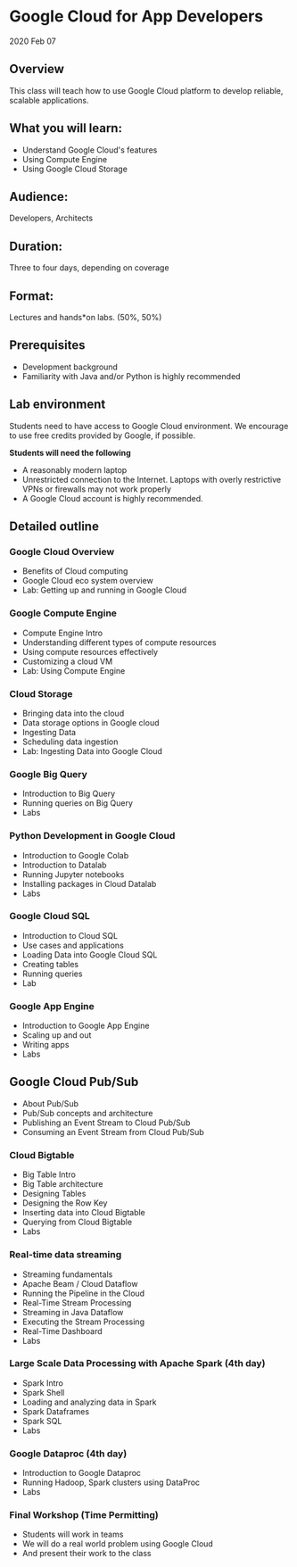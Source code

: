 # Google Cloud for App Developers
2020 Feb 07

## Overview
This class will teach how to use Google Cloud platform to develop reliable, scalable applications.


## What you will learn:
* Understand Google Cloud's features
* Using Compute Engine
* Using Google Cloud Storage

## Audience:
Developers, Architects

## Duration:
Three to four days, depending on coverage

## Format:
Lectures and hands*on labs. (50%, 50%)

## Prerequisites
* Development background
* Familiarity with Java and/or Python is highly recommended

## Lab environment
Students need to have access to Google Cloud environment.  We encourage to use free credits provided by Google, if possible.

**Students will need the following**  
* A reasonably modern laptop
* Unrestricted connection to the Internet.  Laptops with overly restrictive VPNs or firewalls may not work properly
* A Google Cloud account is highly recommended.


## Detailed outline

### Google Cloud Overview
* Benefits of Cloud computing
* Google Cloud eco system overview
* Lab: Getting up and running in Google Cloud

### Google Compute Engine
* Compute Engine Intro
* Understanding different types of compute resources
* Using compute resources effectively
* Customizing a cloud VM
* Lab: Using Compute Engine


### Cloud Storage
* Bringing data into the cloud
* Data storage options in Google cloud
* Ingesting Data
* Scheduling data ingestion
* Lab: Ingesting Data into Google Cloud

### Google Big Query
* Introduction to Big Query
* Running queries on Big Query
* Labs

### Python Development in Google Cloud
* Introduction to Google Colab
* Introduction to Datalab
* Running Jupyter notebooks
* Installing packages in Cloud Datalab
* Labs


### Google Cloud SQL
* Introduction to Cloud SQL
* Use cases and applications
* Loading Data into Google Cloud SQL
* Creating tables
* Running queries
* Lab

### Google App Engine
* Introduction to Google App Engine
* Scaling up and out
* Writing apps
* Labs

## Google Cloud Pub/Sub
* About Pub/Sub
* Pub/Sub concepts and architecture
* Publishing an Event Stream to Cloud Pub/Sub
* Consuming an Event Stream from Cloud Pub/Sub

### Cloud Bigtable
* Big Table Intro
* Big Table architecture
* Designing Tables
* Designing the Row Key
* Inserting data into Cloud Bigtable
* Querying from Cloud Bigtable
* Labs

### Real-time data streaming
* Streaming fundamentals
* Apache Beam / Cloud Dataflow
* Running the Pipeline in the Cloud
* Real-Time Stream Processing
* Streaming in Java Dataflow
* Executing the Stream Processing
* Real-Time Dashboard
* Labs

### Large Scale Data Processing with Apache Spark (4th day)
* Spark Intro
* Spark Shell
* Loading and analyzing data in Spark
* Spark Dataframes
* Spark SQL
* Labs

### Google Dataproc (4th day)
* Introduction to Google Dataproc
* Running Hadoop, Spark clusters using DataProc
* Labs

### Final Workshop (Time Permitting)    
* Students will work in teams
* We will do a real world problem using Google Cloud
* And present their work to the class
